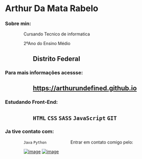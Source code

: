 # Arthur Da Mata Rabelo

### Sobre min:
  
⠀⠀⠀⠀⠀⠀Cursando Tecnico de informatica

⠀⠀⠀⠀⠀⠀2ºAno do Ensino Médio

⠀⠀⠀⠀⠀⠀Distrito Federal
--
### Para mais informações acessse: 

⠀⠀⠀⠀⠀⠀https://arthurundefined.github.io
--  
### Estudando Front-End: 

⠀⠀⠀⠀⠀⠀`HTML` `CSS` `SASS` `JavaScript` `GIT`
--
### Ja tive contato com: 

⠀⠀⠀⠀⠀⠀`Java` `Python`
⠀
⠀⠀⠀⠀⠀⠀Entrar em contato comigo pelo:

⠀⠀⠀⠀⠀⠀[![image](https://img.shields.io/badge/LinkedIn-0077B5?style=for-the-badge&logo=linkedin&logoColor=white)](https://www.linkedin.com/in/arthur-rabelo-5663871b6/)    [![image](https://img.shields.io/badge/WhatsApp-25D366?style=for-the-badge&logo=whatsapp&logoColor=white)](https://api.whatsapp.com/send?phone=5561995022477)
             
